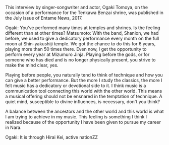 This interview by singer-songwriter and actor, Ogaki Tomoya, on the occasion of a performance for the Tenkawa Benzai shrine, was published in the July issue of Entame News, 2017.

Ogaki: You've performed many times at temples and shrines. Is the feeling different than at other times?
Matsumoto: With the band, Shanion, we had before, we used to give a dedicatory performance every month on the full moon at Shin-yakushiji temple. We got the chance to do this for 6 years, playing more than 50 times there. Even now, I get the opportunity to perform every year at Mizumuro Jinja. Playing before the gods, or for someone who has died and is no longer physically present, you strive to make the mind clear, yes.

Playing before people, you naturally tend to think of technique and how you can give a better performance. But the more I study the classics, the more I felt music has a dedicatory or devotional side to it. I think music is a communication tool connecting this world with the other world. This means a musical offering should not be ensnared in the temptation of technique. A quiet mind, susceptible to divine influences, is necessary, don't you think?

A balance between the ancestors and the other world and this world is what I am trying to achieve in my music. This feeling is something I think I realized because of the opportunity I have been given to pursue my career in Nara.

Ogaki: It is through Hirai Kei, active nationZZ
